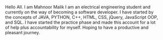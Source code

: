 Hello All.
I am Mahnoor Malik
I am an electrical engineering student and currently on the way of becoming a software developer.
I have started by the concepts of JAVA, PYTHON, C++, HTML, CSS, jQuery, JavaScript OOP, and SQL.
I have started the practice phase and made this account for a lot of help plus accountability for myself. 
Hoping to have a productive and pleasant journey.
